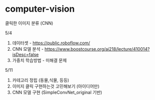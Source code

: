 # computer-vision

클릭한 이미지 분류 (CNN)

5/4
1. 데이터셋 - https://public.roboflow.com/
2. CNN 모델 분석 - https://www.boostcourse.org/ai218/lecture/410014?isDesc=false
3. 가중치 학습방법 - 미해결 문제

5/11
1. 카테고리 정립 (동물,식물, 등등)
2. 이미지 클릭 구현하는것 고민해보기 (아이디어만)
3. CNN 모델 구현 (SimpleConvNet_original 기반)
